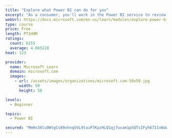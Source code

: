 ```yaml
---
title: "Explore what Power BI can do for you"
excerpt: "As a consumer, you'll work in the Power BI service to review and interact with content that has been shared with you. This module provides the foundational information that you need to work effectively in the Power BI service."
webUrl: https://docs.microsoft.com/en-us/learn/modules/explore-power-bi-service/
type: course
price: Free
length: PT1H9M
ratings:
  count: 6255
  average: 4.665228
heat: 123

provider:
  name: Microsoft Learn
  domain: microsoft.com
  images:
    - url: /assets/images/organizations/microsoft.com-50x50.jpg
      width: 50
      height: 50

levels:
  - Beginner

topics:
  - Power BI

secured: "MmHx36luOWtgCs89xhnqSVL9tauP7KpzHLQ1qj7uvam1pSQTsIFyh6731xWaWO2TuUWcUG+xPW5+tq5BOjqVNesGI+xJ7RKz8r8CIY8KQLDVr+W8EYBOU4/rbDetFjP173rXatyUVqjHqm7GAMDxv9MtW/DlkA9nWIPKEQRyeEQ/9suZWNnwr7HXJBaWRRBlAkKqGD83e+vMR+3Y6663biARIiqW6OXYlUVZqDgvC8BgkVpY2lklmdQM4XlSZhuaibeGdEVRxcTudYFnTI+H/y7/LrRXgoEbeJ4MdFdVRrlGYP+z+BYssGRGrx0YnB11YMjim95WQI+snMWqODvf7zetFOgd5GC7fFqf5SrGPRmfhrICq97qld8xqJoGIbpT9EbTL7qg7d6TggQfeFNzmA==;5CsBOVmEEn7kT7FK/d5jPA=="
---
```


